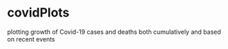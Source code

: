 # covidPlots
plotting growth of Covid-19 cases and deaths both cumulatively and based on recent events
